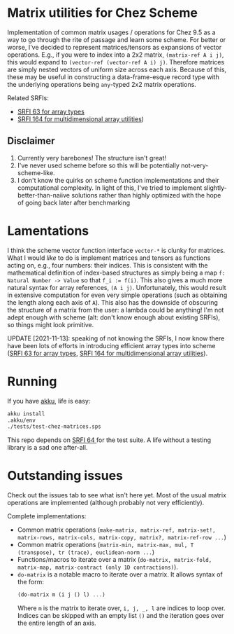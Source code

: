 # Matrix utilities for Chez Scheme

Implementation of common matrix usages / operations for Chez 9.5 as a
way to go through the rite of passage and learn some scheme. For
better or worse, I've decided to represent matrices/tensors as
expansions of vector operations. E.g., if you were to index into a 2x2
matrix, `(matrix-ref A i j)`, this would expand to `(vector-ref
(vector-ref A i) j)`. Therefore matrices are simply nested vectors of
uniform size across each axis. Because of this, these may be useful in
constructing a data-frame-esque record type with the underlying
operations being `any`-typed 2x2 matrix operations.

Related SRFIs:
- [SRFI 63 for array types](https://srfi.schemers.org/srfi-63/srfi-63.html)
- [SRFI 164 for multidimensional array
utilities](https://srfi.schemers.org/srfi-164/srfi-164.html))

## Disclaimer
1. Currently very barebones! The structure isn't great!
2. I've never used scheme before so this will be potentially
not-very-scheme-like.
3. I don't know the quirks on scheme function implementations and
their computational complexity. In light of this, I've tried to
implement slightly-better-than-naiive solutions rather than highly
optimized with the hope of going back later after benchmarking

# Lamentations
I think the scheme vector function interface `vector-*` is clunky for
matrices. What I would *like* to do is implement matrices and tensors as
functions acting on, e.g., four numbers: their indices. This is consistent with
the mathematical definition of index-based structures as simply being a map `f:
Natural Number -> Value` so that `f_i := f(i)`. This also gives a much
more natural syntax for array references, `(A i j)`. Unfortunately, this would
result in extensive computation for even very simple operations (such as
obtaining the length along each axis of `A`). This also has the downside of
obscuring the structure of a matrix from the user: a lambda could be anything!
I'm not adept enough with scheme (alt: don't know enough about existing SRFIs),
so things might look primitive.

UPDATE [2021-11-13]: speaking of not knowing the SRFIs, I now know there have
been lots of efforts in introducing efficient array types into scheme ([SRFI 63
for array types](https://srfi.schemers.org/srfi-63/srfi-63.html), [SRFI 164 for
multidimensional array
utilities](https://srfi.schemers.org/srfi-164/srfi-164.html)).

# Running
If you have [akku](https://akkuscm.org/), life is easy:

```bash
akku install
.akku/env
./tests/test-chez-matrices.sps
```

This repo depends on [ SRFI 64 ](https://srfi.schemers.org/srfi-64/srfi-64.html)
for the test suite. A life without a testing library is a sad one after-all.

# Outstanding issues
Check out the issues tab to see what isn't here yet. Most of the usual matrix
operations are implemented (although probably not very efficiently).

Complete implementations:
- Common matrix operations (`make-matrix, matrix-ref, matrix-set!, matrix-rows,
matrix-cols, matrix-copy, matrix?, matrix-ref-row ...`)
- Common matrix operations (`matrix-min, matrix-max, mul, T
(transpose), tr (trace), euclidean-norm ...`)
- Functions/macros to iterate over a matrix (`do-matrix, matrix-fold, matrix-map,
matrix-contract (only 1D contractions)`).
- `do-matrix` is a notable macro to iterate over a matrix. It allows syntax of
the form:
    ```scheme
    (do-matrix m (i j () l) ...)
    ```
    Where `m` is the matrix to iterate over, `i, j, _, l` are indices to loop
    over. Indices can be skipped with an empty list `()` and the iteration goes
    over the entire length of an axis.
